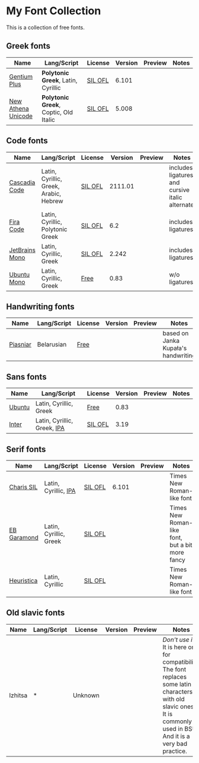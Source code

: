 My Font Collection
==================

This is a collection of free fonts.

Greek fonts
-----------

| Name                 | Lang/Script | License | Version | Preview | Notes |
|---                   |---          |---      |---      |---      |---    |
| [Gentium Plus]       | __Polytonic Greek__, Latin, Cyrillic    | [SIL OFL][gnt-lns] | 6.101 |
| [New Athena Unicode] | __Polytonic Greek__, Coptic, Old Italic | [SIL OFL][nau-lns] | 5.008 |

[Gentium Plus]: https://software.sil.org/gentium/download/
[New Athena Unicode]: https://apagreekkeys.org/NAUdownload.html

[gnt-lns]: ./greek/Gentium.Plus/OFL.txt
[nau-lns]: ./greek/New.Athena.Unicode/NAU5_OpenFontLicense.pdf

Code fonts
----------

| Name             | Lang/Script | License    | Version | Preview | Notes |
|---               |---          |---         |---      |---      |---    |
| [Cascadia Code]  | Latin, Cyrillic, Greek, Arabic, Hebrew | [SIL OFL][csc-lns]  | 2111.01 | | includes ligatures, and cursive italic alternate |
| [Fira Code]      | Latin, Cyrillic, Polytonic Greek | [SIL OFL][frcd-lns] | 6.2 | | includes ligatures |
| [JetBrains Mono] | Latin, Cyrillic, Greek | [SIL OFL][jbr-lns]  | 2.242   | | includes ligatures |
| [Ubuntu Mono]    | Latin, Cyrillic, Greek | [Free][ubum-lns]    | 0.83    | | w/o ligatures      |

[Cascadia Code]: https://github.com/microsoft/cascadia-code
[Fira Code]: https://github.com/tonsky/FiraCode
[JetBrains Mono]: https://www.jetbrains.com/lp/mono/
[Ubuntu Mono]: https://design.ubuntu.com/font

[csc-lns]: https://github.com/microsoft/cascadia-code/blob/main/LICENSE
[frcd-lns]: https://github.com/tonsky/FiraCode/blob/master/LICENSE
[jbr-lns]: ./code/JetBrains.Mono/OFL.txt
[ubum-lns]: ./code/Ubuntu.Mono/LICENCE.txt

Handwriting fonts
-----------------

| Name             | Lang/Script | License    | Version | Preview | Notes |
|---               |---          |---         |---      |---      |---    |
| [Piasniar]       | Belarusian  | [Free][psnr-lns] | | | based on Janka Kupała's handwriting |

[Piasniar]: http://piasniar.by/
[psnr-lns]: ./hand/Piasniar/License%20Piasniar.txt

Sans fonts
----------

| Name             | Lang/Script | License    | Version | Preview | Notes |
|---               |---          |---         |---      |---      |---    |
| [Ubuntu]         | Latin, Cyrillic, Greek | [Free][ubu-lns] | 0.83
| [Inter]          | Latin, Cyrillic, Greek, [IPA] | [SIL OFL][int-lns] | 3.19 |

[Ubuntu]: https://design.ubuntu.com/font
[Inter]: https://rsms.me/inter/

[ubu-lns]: ./sans/Ubuntu/LICENCE.txt
[int-lns]: ./sans/Inter/LICENSE.txt

Serif fonts
-----------

| Name             | Lang/Script | License    | Version | Preview | Notes |
|---               |---          |---         |---      |---      |---    |
| [Charis SIL]     | Latin, Cyrillic, [IPA] | [SIL OFL][chrs-lns] | 6.101 | | Times New Roman-like font |
| [EB Garamond]    | Latin, Cyrillic, Greek | [SIL OFL][grmd-lns] | | | Times New Roman-like font, but a bit more fancy |
| [Heuristica]     | Latin, Cyrillic | [SIL OFL][hrst-lns] | | | Times New Roman-like font |

[Charis SIL]: https://software.sil.org/charis/
[EB Garamond]: https://fonts.google.com/specimen/EB+Garamond/about
[Heuristica]: https://www.fontsquirrel.com/fonts/heuristica

[IPA]: https://en.wikipedia.org/wiki/International_Phonetic_Alphabet

[chrs-lns]: ./serif/Charis.SIL/OFL.txt
[grmd-lns]: ./serif/EB.Garamond/OFL.txt
[hrst-lns]: ./serif/Heuristica/SIL%20Open%20Font%20License.txt

Old slavic fonts
--------------

| Name             | Lang/Script | License    | Version | Preview | Notes |
|---               |---          |---         |---      |---      |---    |
| Izhitsa          | *           | Unknown | | | *Don't use it!* It is here only for compatibility. The font replaces some latin characters with old slavic ones. It is commonly used in BSU. And it is a very bad practice. |
